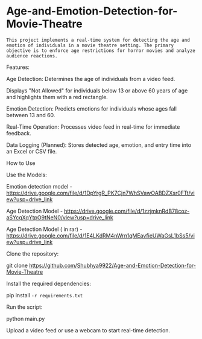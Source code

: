 # Age-and-Emotion-Detection-for-Movie-Theatre
    This project implements a real-time system for detecting the age and emotion of individuals in a movie theatre setting. The primary objective is to enforce age restrictions for horror movies and analyze audience reactions.

Features:

Age Detection: Determines the age of individuals from a video feed.

Displays "Not Allowed" for individuals below 13 or above 60 years of age and highlights them with a red rectangle.

Emotion Detection: Predicts emotions for individuals whose ages fall between 13 and 60.

Real-Time Operation: Processes video feed in real-time for immediate feedback.

Data Logging (Planned): Stores detected age, emotion, and entry time into an Excel or CSV file.



How to Use

Use the Models:

Emotion detection model - https://drive.google.com/file/d/1DpYrgR_PK7Cjn7WhSVawOABDZXsr0FTt/view?usp=drive_link

Age Detection Model - https://drive.google.com/file/d/1zzjmknRdB78coz-aSYcqXqYtpO9tNeN0/view?usp=drive_link

Age Detection Model ( in rar) - https://drive.google.com/file/d/1E4LKdRM4nWrn1qMEavfieUWaGsL1bSs5/view?usp=drive_link


Clone the repository:

git clone https://github.com/Shubhya9922/Age-and-Emotion-Detection-for-Movie-Theatre

Install the required dependencies:

pip install ``-r requirements.txt``

Run the script:

python main.py

Upload a video feed or use a webcam to start real-time detection.
